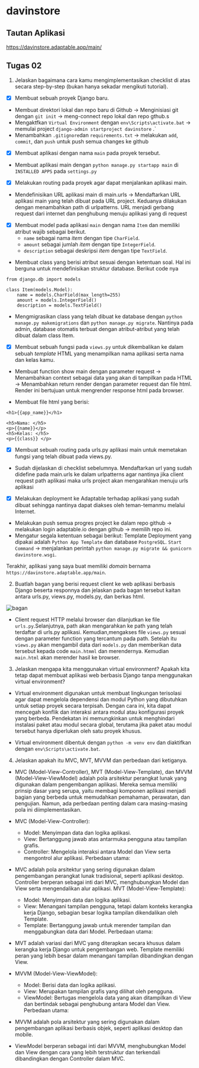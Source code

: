 # davinstore

## Tautan Aplikasi
https://davinstore.adaptable.app/main/

## Tugas 02
1. Jelaskan bagaimana cara kamu mengimplementasikan checklist di atas secara step-by-step (bukan hanya sekadar mengikuti tutorial).

 - [x] Membuat sebuah proyek Django baru.

- Membuat direktori lokal dan repo baru di Github -> Menginisiasi git dengan `git init` -> meng-connect repo lokal dan repo gthub.s
- Mengaktfkan `Virtual Environment` dengan `env\Scripts\activate.bat` -> memulai project `django-admin startproject davinstore` .` 
- Menambahkan `.gitignore`dan `requirements.txt` -> melakukan `add`, `commit`, dan `push` untuk push semua changes ke github

 - [x]  Membuat aplikasi dengan nama `main` pada proyek tersebut.

- Membuat aplikasi main dengan `python manage.py startapp main` di `INSTALLED APPS` pada `settings.py`


 - [x] Melakukan routing pada proyek agar dapat menjalankan aplikasi main.

- Mendefinisikan URL aplikasi main di main.urls -> Mendaftarkan URL aplikasi main yang telah dibuat pada URL project. Keduanya dilakukan dengan menambahkan path di urlpatterns. URL menjadi gerbang request dari internet dan penghubung menuju aplikasi yang di request


 - [x] Membuat model pada aplikasi `main` dengan nama `Item` dan memiliki atribut wajib sebagai berikut.
    + `name` sebagai nama *item* dengan tipe `CharField`.
    + `amount` sebagai jumlah *item* dengan tipe `IntegerField`.
    + `description` sebagai deskripsi *item* dengan tipe `TextField`.

- Membuat class yang berisi atribut sesuai dengan ketentuan soal. Hal ini berguna untuk mendefinisikan struktur database. Berikut code nya
```
from django.db import models

class Item(models.Model):
    name = models.CharField(max_length=255)
    amount = models.IntegerField()
    description = models.TextField()
```

- Mengmigrasikan class yang telah dibuat ke database dengan `python manage.py makemigrations` dan `python manage.py migrate`. Nantinya pada admin, database otomatis terbuat dengan atribut-atribut yang telah dibuat dalam class Item.

 - [x] Membuat sebuah fungsi pada `views.py` untuk dikembalikan ke dalam sebuah *template* HTML yang menampilkan nama aplikasi serta nama dan kelas kamu.

- Membuat function show main dengan parameter request -> Menambahkan context sebagai data yang akan di tampilkan pada HTML -> Menambahkan return render dengan parameter request dan file html. Render ini bertujuan untuk mengrender response html pada browser.

- Membuat file html yang berisi:

```
<h1>{{app_name}}</h1>

<h5>Nama: </h5>
<p>{{name}}</p> 
<h5>Kelas: </h5>
<p>{{class}} </p>
```


 - [x] Membuat sebuah routing pada urls.py aplikasi main untuk memetakan fungsi yang telah dibuat pada views.py.

- Sudah dijelaskan di checklist sebelumnya. Mendaftarkan url yang sudah didefine pada main.urls ke dalam urlpatterns agar nantinya jika client request path aplikasi maka urls project akan mengarahkan menuju urls aplikasi

 - [x] Melakukan deployment ke Adaptable terhadap aplikasi yang sudah dibuat sehingga nantinya dapat diakses oleh teman-temanmu melalui Internet.

- Melakukan push semua progres project ke dalam repo github -> melakukan login adaptable.io dengan github -> memilih repo ini.
- Mengatur segala ketentuan sebagai berikut: Template Deployment yang dipakai adalah `Python App Template` dan database `PostgreSQL`. `Start Command` -> menjalankan perintah `python manage.py migrate && gunicorn davinstore.wsgi`.

Terakhir, aplikasi yang saya buat memiliki *domain* bernama `https://davinstore.adaptable.app/main`.


2. Buatlah bagan yang berisi request client ke web aplikasi berbasis Django beserta responnya dan jelaskan pada bagan tersebut kaitan antara urls.py, views.py, models.py, dan berkas html.

![bagan](https://github-production-user-asset-6210df.s3.amazonaws.com/124948495/267528405-df8edcfa-abc2-4f17-8b7c-599fb4f16620.png)

- Client request HTTP melalui browser dan dilanjutkan ke file `urls.py`.Selanjutnya, path akan mengarahkan ke path yang telah terdaftar di urls.py aplikasi. Kemudian,mengakses file `views.py` sesuai dengan parameter function yang tercantum pada path. Setelah itu `views.py` akan mengambil data dari `models.py` dan memberikan data tersebut kepada code `main.htmml` dan merendernya. Kemudian `main.html` akan merender hasil ke browser.

3. Jelaskan mengapa kita menggunakan virtual environment? Apakah kita tetap dapat membuat aplikasi web berbasis Django tanpa menggunakan virtual environment?

- Virtual environment digunakan untuk membuat lingkungan terisolasi agar dapat mengelola dependensi dan modul Python yang dibutuhkan untuk setiap proyek secara terpisah. Dengan cara ini, kita dapat mencegah konflik dan interaksi antara modul atau konfigurasi proyek yang berbeda. Pendekatan ini memungkinkan untuk menghindari instalasi paket atau modul secara global, terutama jika paket atau modul tersebut hanya diperlukan oleh satu proyek khusus.

- Virtual environment dibentuk dengan  `python -m venv env` dan diaktifkan dengan  `env\Scripts\activate.bat`.

4. Jelaskan apakah itu MVC, MVT, MVVM dan perbedaan dari ketiganya.

- MVC (Model-View-Controller), MVT (Model-View-Template), dan MVVM (Model-View-ViewModel) adalah pola arsitektur perangkat lunak yang digunakan dalam pengembangan aplikasi. Mereka semua memiliki prinsip dasar yang serupa, yaitu membagi komponen aplikasi menjadi bagian yang berbeda untuk memudahkan pemahaman, perawatan, dan pengujian. Namun, ada perbedaan penting dalam cara masing-masing pola ini diimplementasikan.

- MVC (Model-View-Controller):

    -  Model: Menyimpan data dan logika aplikasi.
    - View: Bertanggung jawab atas antarmuka pengguna atau tampilan grafis.
    - Controller: Mengelola interaksi antara Model dan View serta mengontrol alur aplikasi.
Perbedaan utama:

- MVC adalah pola arsitektur yang sering digunakan dalam pengembangan perangkat lunak tradisional, seperti aplikasi desktop.
Controller berperan sebagai inti dari MVC, menghubungkan Model dan View serta mengendalikan alur aplikasi.
MVT (Model-View-Template):

    - Model: Menyimpan data dan logika aplikasi.
    - View: Menangani tampilan pengguna, tetapi dalam konteks kerangka kerja Django, sebagian besar logika tampilan dikendalikan oleh Template.
    - Template: Bertanggung jawab untuk merender tampilan dan menggabungkan data dari Model.
Perbedaan utama:

- MVT adalah variasi dari MVC yang diterapkan secara khusus dalam kerangka kerja Django untuk pengembangan web.
Template memiliki peran yang lebih besar dalam menangani tampilan dibandingkan dengan View.

- MVVM (Model-View-ViewModel):

    - Model: Berisi data dan logika aplikasi.
    - View: Merupakan tampilan grafis yang dilihat oleh pengguna.
    - ViewModel: Bertugas mengelola data yang akan ditampilkan di View dan bertindak sebagai penghubung antara Model dan View.
Perbedaan utama:

- MVVM adalah pola arsitektur yang sering digunakan dalam pengembangan aplikasi berbasis objek, seperti aplikasi desktop dan mobile.
- ViewModel berperan sebagai inti dari MVVM, menghubungkan Model dan View dengan cara yang lebih terstruktur dan terkendali dibandingkan dengan Controller dalam MVC.
